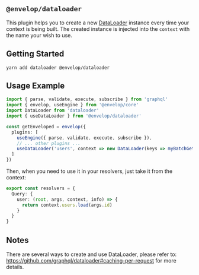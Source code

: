 ## `@envelop/dataloader`

This plugin helps you to create a new [DataLoader](https://github.com/graphql/dataloader) instance every time your context is being built. The created instance is injected into the `context` with the name your wish to use.

## Getting Started

```
yarn add dataloader @envelop/dataloader
```

## Usage Example

```ts
import { parse, validate, execute, subscribe } from 'graphql'
import { envelop, useEngine } from '@envelop/core'
import DataLoader from 'dataloader'
import { useDataLoader } from '@envelop/dataloader'

const getEnveloped = envelop({
  plugins: [
    useEngine({ parse, validate, execute, subscribe }),
    // ... other plugins ...
    useDataLoader('users', context => new DataLoader(keys => myBatchGetUsers(keys)))
  ]
})
```

Then, when you need to use it in your resolvers, just take it from the context:

```ts
export const resolvers = {
  Query: {
    user: (root, args, context, info) => {
      return context.users.load(args.id)
    }
  }
}
```

## Notes

There are several ways to create and use DataLoader, please refer to: https://github.com/graphql/dataloader#caching-per-request for more details.
